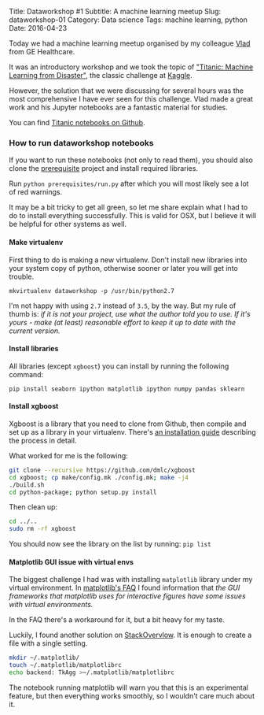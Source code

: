 Title: Dataworkshop #1
Subtitle: A machine learning meetup
Slug: dataworkshop-01
Category: Data science
Tags: machine learning, python
Date: 2016-04-23

Today we had a machine learning meetup organised by my colleague [Vlad](http://vova.me) from GE Healthcare.

It was an introductory workshop and we took the topic of ["Titanic: Machine Learning from Disaster"](https://www.kaggle.com/c/titanic), the classic
challenge at [Kaggle](http://kaggle.com).

However, the solution that we were discussing for several hours was the most comprehensive I have ever seen
for this challenge. Vlad made a great work and his Jupyter notebooks are a fantastic material for studies.

You can find [Titanic notebooks on Github](https://github.com/dataworkshop/titanic).

### How to run dataworkshop notebooks

If you want to run these notebooks (not only to read them), you should also clone the [prerequisite](https://github.com/dataworkshop/prerequisite) project and install required libraries.

Run `python prerequisites/run.py` after which you will most likely see a lot of red warnings.

It may be a bit tricky to get all green, so let me share explain what I had to do to install everything successfully.
This is valid for OSX, but I believe it will be helpful for other systems as well.

#### Make virtualenv
First thing to do is making a new virtualenv. Don't install new libraries into your system copy of python, otherwise sooner or later you will get into trouble.

`mkvirtualenv dataworkshop -p /usr/bin/python2.7`

I'm not happy with using `2.7` instead of `3.5`, by the way. But my rule of thumb is: *if it is not your project, use
what the author told you to use. If it's yours - make (at least) reasonable effort to keep it up to date with the current version.*

#### Install libraries

All libraries (except `xgboost`) you can install by running the following command:

`pip install seaborn ipython matplotlib ipython numpy pandas sklearn`

#### Install xgboost

Xgboost is a library that you need to clone from Github, then compile and set up as a library in your virtualenv.
There's [an installation guide](http://xgboost.readthedocs.org/en/latest/build.html) describing the process in detail.

What worked for me is the following:
```bash
git clone --recursive https://github.com/dmlc/xgboost
cd xgboost; cp make/config.mk ./config.mk; make -j4
./build.sh
cd python-package; python setup.py install
```

Then clean up:
```bash
cd ../..
sudo rm -rf xgboost
```

You should now see the library on the list by running: `pip list`


#### Matplotlib GUI issue with virtual envs
The biggest challenge I had was with installing `matplotlib` library under my virtual environment.
In [matplotlib's FAQ](http://matplotlib.org/faq/virtualenv_faq.html) I found information that *the GUI frameworks that matplotlib uses for interactive figures have some issues with virtual environments.*

In the FAQ there's a workaround for it, but a bit heavy for my taste.

Luckily, I found another solution on [StackOvervlow](http://stackoverflow.com/questions/21784641/installation-issue-with-matplotlib-python).
It is enough to create a file with a single setting.

```bash
mkdir ~/.matplotlib/
touch ~/.matplotlib/matplotlibrc
echo backend: TkAgg >~/.matplotlib/matplotlibrc
```

The notebook running matplotlib will warn you that this is an experimental feature,
but then everything works smoothly, so I wouldn't care much about it.
